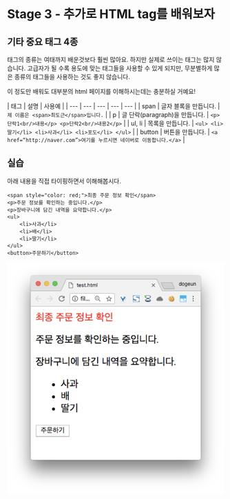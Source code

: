 # Stage 3 - 추가로 HTML tag를 배워보자

## 기타 중요 태그 4종

태그의 종류는 여태까지 배운것보다 훨씬 많아요. 하지만 실제로 쓰이는 태그는 많지 않습니다. 고급자가 될 수록 용도에 맞는 태그들을 사용할 수 있게 되지만, 무분별하게 많은 종류의 태그들을 사용하는 것도 좋지 않습니다.

이 정도만 배워도 대부분의 html 페이지를 이해하시는데는 충분하실 거예요!

| 태그 | 설명 | 사용예 |
| --- | --- | --- | --- | --- |
| span | 글자 블록을 만듭니다. | `제 이름은 <span>최도근</span>입니다.` |
| p | 글 단락\(paragraph\)을 만듭니다. | `<p>단락1<br/>내용</p> <p>단락2<br/>내용2</p>` |
| ul, li | 목록을 만듭니다. | `<ul> <li>딸기</li> <li>사과</li> <li>포도</li> </ul>` |
| button | 버튼을 만듭니다. | `<a href=“http://naver.com”>여기를 누르시면 네이버로 이동합니다.</a>` |

## 실습

아래 내용을 직접 타이핑하면서 이해해봅시다.

```markup
<span style="color: red;">최종 주문 정보 확인</span>
<p>주문 정보를 확인하는 중입니다.</p>
<p>장바구니에 담긴 내역을 요약합니다.</p>
<ul>
    <li>사과</li>
    <li>배</li>
    <li>딸기</li>
</ul>
<button>주문하기</button>
```

![&#xC2E4;&#xD589; &#xACB0;&#xACFC;](../.gitbook/assets/image%20%2820%29.png)

